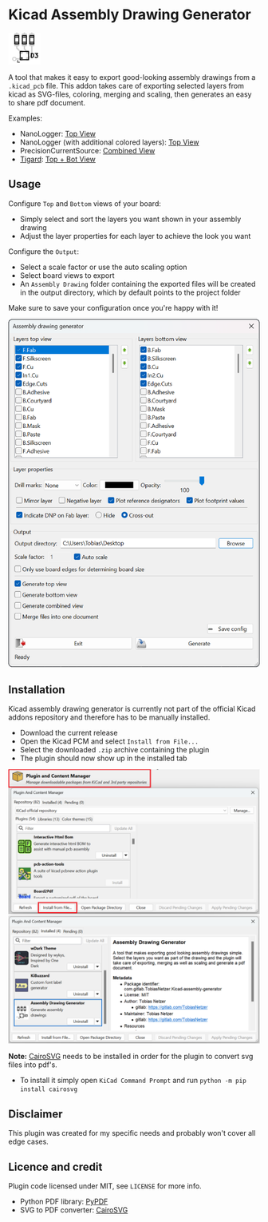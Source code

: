 # Kicad Assembly Drawing Generator
![icon](resources/icon.png)

A tool that makes it easy to export good-looking assembly drawings from a `.kicad_pcb` file. This addon takes care of exporting selected layers from kicad as SVG-files, coloring, merging and scaling, then generates an easy to share pdf document.

Examples:
- NanoLogger: [Top View](doc/nanoLogger%20-%20Assembly%20Drawing%20Top.pdf)
- NanoLogger (with additional colored layers): [Top View](doc/nanoLogger%20-%20Assembly%20Drawing%20Top%20Color.pdf)
- PrecisionCurrentSource: [Combined View](doc/PrecisionCurrentSource%20-%20Assembly%20Drawing%20Top%20+%20Bot.pdf)
- [Tigard](https://github.com/tigard-tools/tigard): [Top + Bot View](doc/tigard%20-%20Assembly%20Drawing.pdf)

## Usage

Configure `Top` and `Bottom` views of your board:
- Simply select and sort the layers you want shown in your assembly drawing
- Adjust the layer properties for each layer to achieve the look you want

Configure the `Output`:
- Select a scale factor or use the auto scaling option
- Select board views to export
- An `Assembly Drawing` folder containing the exported files will be created in the output directory, which by default points to the project folder

Make sure to save your configuration once you're happy with it!

![dialog](doc/dialog.png)

## Installation

Kicad assembly drawing generator is currently not part of the official Kicad addons repository and therefore has to be manually installed.
- Download the current release
- Open the Kicad PCM and select `Install from File...`
- Select the downloaded `.zip` archive containing the plugin
- The plugin should now show up in the installed tab

![installation](doc/installation.png)
![installed](doc/installed.png)

**Note:** [CairoSVG](https://github.com/Kozea/CairoSVG) needs to be installed in order for the plugin to convert svg files into pdf's.
- To install it simply open `KiCad Command Prompt` and run `python -m pip install cairosvg`

## Disclaimer

This plugin was created for my specific needs and probably won't cover all edge cases.

## Licence and credit

Plugin code licensed under MIT, see `LICENSE` for more info.
- Python PDF library: [PyPDF](https://github.com/py-pdf/pypdf)
- SVG to PDF converter: [CairoSVG](https://github.com/Kozea/CairoSVG)

